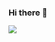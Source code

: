 ### Hi there 👋
<img src="https://github-readme-stats.vercel.app/api?username=vilgot&&show_icons=true&&title_color=ffffff&icon_color=bb2acf&text_color=daf7dc&bg_color=151515">

